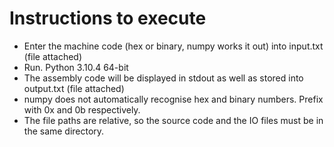 # Instructions to execute
- Enter the machine code (hex or binary, numpy works it out) into input.txt (file attached)
- Run. Python 3.10.4 64-bit
- The assembly code will be displayed in stdout as well as stored into output.txt (file attached)
- numpy does not automatically recognise hex and binary numbers. Prefix with 0x and 0b respectively.
- The file paths are relative, so the source code and the IO files must be in the same directory.